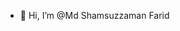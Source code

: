 - 👋 Hi, I’m @Md Shamsuzzaman Farid
<!---
shamsuzzamanfaridbd/shamsuzzamanfaridbd is a ✨ special ✨ repository because its `README.md` (this file) appears on your GitHub profile.
You can click the Preview link to take a look at your changes.
--->
